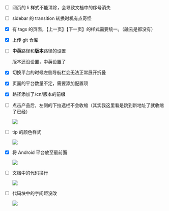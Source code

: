 - [ ] 网页的 li 样式不能清除，会导致文档中的序号消失

- [ ] sidebar 的 transition 转换时机有点奇怪

- [x] 有 tags 的页面，【上一页】【下一页】的样式需要统一。（融云是都没有）

- [x] 上传 git 仓库

- [ ] **中英**路径和**版本**路径的设置

  版本还没设置，中英设置了

- [x] 切换平台的时候左侧导航栏会无法正常展开折叠

- [x] 页面的平台数量不定，需要添加配置项

- [x] 路径添加了/cn/版本的前缀

- [ ] 点击产品后，左侧的下拉选栏不会收缩（其实我这里看是跳到新地址了就收缩了已经）

  ![](https://nblilili-1300722586.cos.ap-shanghai.myqcloud.com/pics/20200810112143.png)

- [ ] tip 的颜色样式

  ![](https://nblilili-1300722586.cos.ap-shanghai.myqcloud.com/pics/20200810113123.png)

- [x] 将 Android 平台放至最前面

  ![](https://nblilili-1300722586.cos.ap-shanghai.myqcloud.com/pics/20200810113358.png)

- [ ] 文档中的代码换行

  ![](https://nblilili-1300722586.cos.ap-shanghai.myqcloud.com/pics/20200810114007.png)

- [ ] 代码块中的字间距没改

  ![](https://nblilili-1300722586.cos.ap-shanghai.myqcloud.com/pics/20200810133457.png)
